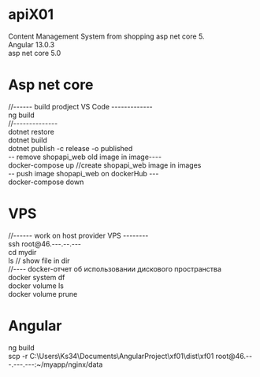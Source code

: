 # apiX01

Content Management System from shopping asp net core 5. <br/>
Angular 13.0.3 <br/>
asp net core 5.0 <br/>
# Asp net core
//------ build prodject VS Code ------------- <br/>
ng build <br/>
//-------------- <br/>
dotnet restore <br/>
dotnet build <br/>
dotnet publish -c release -o published <br/>
-- remove shopapi_web old image in image---- <br/>
docker-compose up  //create shopapi_web image   in images <br/>
-- push image shopapi_web on dockerHub --- <br/>
docker-compose down <br/>
# VPS 
//------ work  on host provider VPS -------- <br/>
ssh root@46.---.--.--- <br/>
cd mydir <br/>
ls // show file in dir <br/>
//---- docker-отчет об использовании дискового пространства <br/>
docker system df <br/>
docker volume ls <br/>
docker volume prune <br/>

# Angular 
ng build <br/>
scp -r C:\Users\Ks34\Documents\AngularProject\xf01\dist\xf01 root@46.---.---.---:~/myapp/nginx/data <br/>

